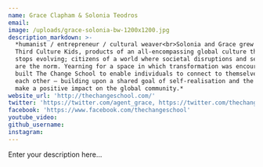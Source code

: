 ```yaml
---
name: Grace Clapham & Solonia Teodros
email:
image: /uploads/grace-solonia-bw-1200x1200.jpg
description_markdown: >-
  *humanist / entrepreneur / cultural weaver<br>Solonia and Grace grew up as
  Third Culture Kids, products of an all-encompassing global culture that never
  stops evolving; citizens of a world where societal disruptions and sea changes
  are the norm. Yearning for a space in which transformation was encouraged they
  built The Change School to enable individuals to connect to themselves and
  each other – building upon a shared goal of self-realisation and the desire to
  make a positive impact on the global community.*
website_url: 'http://thechangeschool.com/'
twitter: 'https://twitter.com/agent_grace, https://twitter.com/thechangeschool'
facebook: 'https://www.facebook.com/thechangeschool'
youtube_video:
github_username:
instagram:
---
```


Enter your description here...
